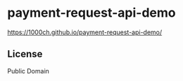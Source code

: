 # payment-request-api-demo

https://1000ch.github.io/payment-request-api-demo/

## License

Public Domain
